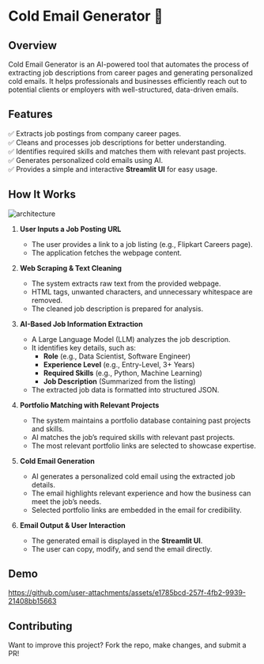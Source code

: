 # **Cold Email Generator** 📧  

## **Overview**  
Cold Email Generator is an AI-powered tool that automates the process of extracting job descriptions from career pages and generating personalized cold emails. It helps professionals and businesses efficiently reach out to potential clients or employers with well-structured, data-driven emails.  

## **Features**  
✅ Extracts job postings from company career pages.  
✅ Cleans and processes job descriptions for better understanding.  
✅ Identifies required skills and matches them with relevant past projects.  
✅ Generates personalized cold emails using AI.  
✅ Provides a simple and interactive **Streamlit UI** for easy usage.  

## **How It Works**  
![architecture](https://github.com/user-attachments/assets/153020f1-30e4-4129-80c2-cfe47dba9596)

1. **User Inputs a Job Posting URL**  
   - The user provides a link to a job listing (e.g., Flipkart Careers page).  
   - The application fetches the webpage content.  

2. **Web Scraping & Text Cleaning**  
   - The system extracts raw text from the provided webpage.  
   - HTML tags, unwanted characters, and unnecessary whitespace are removed.  
   - The cleaned job description is prepared for analysis.  

3. **AI-Based Job Information Extraction**  
   - A Large Language Model (LLM) analyzes the job description.  
   - It identifies key details, such as:  
     - **Role** (e.g., Data Scientist, Software Engineer)  
     - **Experience Level** (e.g., Entry-Level, 3+ Years)  
     - **Required Skills** (e.g., Python, Machine Learning)  
     - **Job Description** (Summarized from the listing)  
   - The extracted job data is formatted into structured JSON.  

4. **Portfolio Matching with Relevant Projects**  
   - The system maintains a portfolio database containing past projects and skills.  
   - AI matches the job’s required skills with relevant past projects.  
   - The most relevant portfolio links are selected to showcase expertise.  

5. **Cold Email Generation**  
   - AI generates a personalized cold email using the extracted job details.  
   - The email highlights relevant experience and how the business can meet the job’s needs.  
   - Selected portfolio links are embedded in the email for credibility.  

6. **Email Output & User Interaction**  
   - The generated email is displayed in the **Streamlit UI**.  
   - The user can copy, modify, and send the email directly.  

## **Demo**  
  

https://github.com/user-attachments/assets/e1785bcd-257f-4fb2-9939-21408bb15663



## **Contributing**  
Want to improve this project? Fork the repo, make changes, and submit a PR! 
